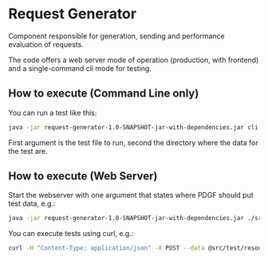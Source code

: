 # Request Generator

Component responsible for generation, sending and performance evaluation of requests.

The code offers a web server mode of operation (production, with frontend) and a single-command cli mode for testing.

## How to execute (Command Line only)
You can run a test like this:
```bash
java -jar request-generator-1.0-SNAPSHOT-jar-with-dependencies.jar cli load ./src/test/resources/de/hpi/tdgt/test_config_example.json ./src/test/resources/de/hpi/tdgt/
```
First argument is the test file to run, second the directory where the data for the test are.
## How to execute (Web Server)
Start the webserver with one argument that states where PDGF should put test data, e.g.:
```bash
java -jar request-generator-1.0-SNAPSHOT-jar-with-dependencies.jar ./src/test/resources/de/hpi/tdgt/
```
You can execute tests using curl, e.g.:
```bash
curl -H "Content-Type: application/json" -X POST --data @src/test/resources/de/hpi/tdgt/test_config_example.json localhost:8080/upload
```
